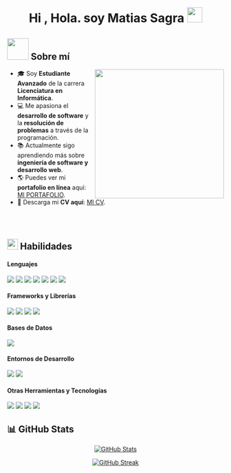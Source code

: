 <h1 align="center"><b>Hi , Hola. soy Matias Sagra </b><img src="https://media.giphy.com/media/hvRJCLFzcasrR4ia7z/giphy.gif" width="35"></h1>

	
## <picture><img src="https://github.com/7oSkaaa/7oSkaaa/blob/main/Images/about_me.gif?raw=true" width=50px></picture> Sobre mí

<picture> <img align="right" src="https://github.com/7oSkaaa/7oSkaaa/blob/main/Images/Right_Side.gif?raw=true" width=300px></picture>

- 🎓 Soy **Estudiante Avanzado** de la carrera **Licenciatura en Informática**.
- 💻 Me apasiona el **desarrollo de software** y la **resolución de problemas** a través de la programación.
- 📚 Actualmente sigo aprendiendo más sobre **ingeniería de software y desarrollo web**.
- 🌎 Puedes ver mi **portafolio en línea** aquí: [MI PORTAFOLIO](#).
- 📄 Descarga mi **CV aquí**: [MI CV](#).
  
<br><br>


## <img src="https://media2.giphy.com/media/QssGEmpkyEOhBCb7e1/giphy.gif?cid=ecf05e47a0n3gi1bfqntqmob8g9aid1oyj2wr3ds3mg700bl&rid=giphy.gif" width ="25"><b> Habilidades</b>
<h4> Lenguajes </h4>
<span> 
  <img src="https://img.shields.io/badge/HTML5-E34F26?style=for-the-badge&logo=html5&logoColor=white">
  <img src="https://img.shields.io/badge/CSS3-1572B6?style=for-the-badge&logo=css3&logoColor=white">
  <img src="https://img.shields.io/badge/JavaScript-F7DF1E?style=for-the-badge&logo=javascript&logoColor=black">
  <img src="https://img.shields.io/badge/C%23-239120?style=for-the-badge&logo=c-sharp&logoColor=white">
  <img src="https://img.shields.io/badge/C-00599C?style=for-the-badge&logo=c&logoColor=white">
  <img src="https://img.shields.io/badge/C++-00599C?style=for-the-badge&logo=c%2B%2B&logoColor=white">
  <img src="https://img.shields.io/badge/PHP-777BB4?style=for-the-badge&logo=php&logoColor=white">
</span>

<h4> Frameworks y Librerías </h4>
<span>
  <img src="https://img.shields.io/badge/.NET_Core-512BD4?style=for-the-badge&logo=.net&logoColor=white">
  <img src="https://img.shields.io/badge/ASP.NET-5C2D91?style=for-the-badge&logo=dotnet&logoColor=white">
  <img src="https://img.shields.io/badge/React-61DAFB?style=for-the-badge&logo=react&logoColor=black">
  <img src="https://img.shields.io/badge/Bootstrap-563D7C?style=for-the-badge&logo=bootstrap&logoColor=white">
</span>

<h4> Bases de Datos </h4>
<span>
  <img src="https://img.shields.io/badge/MySQL-00000F?style=for-the-badge&logo=mysql&logoColor=white">
</span>

<h4> Entornos de Desarrollo </h4>
<span>
  <img src="https://img.shields.io/badge/Visual_Studio-5C2D91?style=for-the-badge&logo=visual%20studio&logoColor=white">
  <img src="https://img.shields.io/badge/Visual_Studio_Code-0078D4?style=for-the-badge&logo=visual%20studio%20code&logoColor=white">
</span>

<h4> Otras Herramientas y Tecnologías </h4>
<span>
  <img src="https://img.shields.io/badge/Git-F05032?style=for-the-badge&logo=git&logoColor=white">
  <img src="https://img.shields.io/badge/GitHub-181717?style=for-the-badge&logo=github&logoColor=white">
  <img src="https://img.shields.io/badge/Xampp-F37623?style=for-the-badge&logo=xampp&logoColor=white">
  <img src="https://img.shields.io/badge/WordPress-21759B?style=for-the-badge&logo=wordpress&logoColor=white">
</span>

## 📊 GitHub Stats  

<p align="center">
  <a href="https://github.com/matisagra">
    <img src="https://github-readme-stats.vercel.app/api?username=matisagra&show_icons=true&theme=tokyonight&hide_border=true&locale=en" alt="GitHub Stats">
  </a>
</p>

<p align="center">
  <a href="https://github.com/matisagra">
    <img src="https://github-readme-streak-stats.herokuapp.com/?user=matisagra&theme=material-palenight" alt="GitHub Streak">
  </a>
</p>


